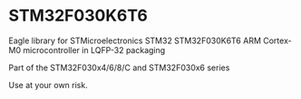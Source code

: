 # STM32F030K6T6
Eagle library for STMicroelectronics STM32 STM32F030K6T6 ARM Cortex-M0 microcontroller in LQFP-32 packaging

Part of the STM32F030x4/6/8/C and STM32F030x6 series

Use at your own risk.
